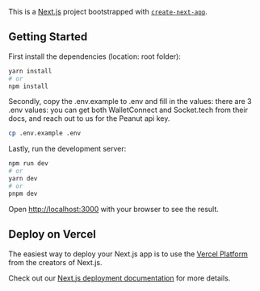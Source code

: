 This is a [Next.js](https://nextjs.org/) project bootstrapped with [`create-next-app`](https://github.com/vercel/next.js/tree/canary/packages/create-next-app).

## Getting Started

First install the dependencies (location: root folder):

```bash
yarn install
# or
npm install
```

Secondly, copy the .env.example to .env and fill in the values:
there are 3 .env values: 
you can get both WalletConnect and Socket.tech from their docs, and reach out to us for the Peanut api key. 
```bash
cp .env.example .env
```

Lastly, run the development server:

```bash
npm run dev
# or
yarn dev
# or
pnpm dev
```

Open [http://localhost:3000](http://localhost:3000) with your browser to see the result.

## Deploy on Vercel

The easiest way to deploy your Next.js app is to use the [Vercel Platform](https://vercel.com/new?utm_medium=default-template&filter=next.js&utm_source=create-next-app&utm_campaign=create-next-app-readme) from the creators of Next.js.

Check out our [Next.js deployment documentation](https://nextjs.org/docs/deployment) for more details.
